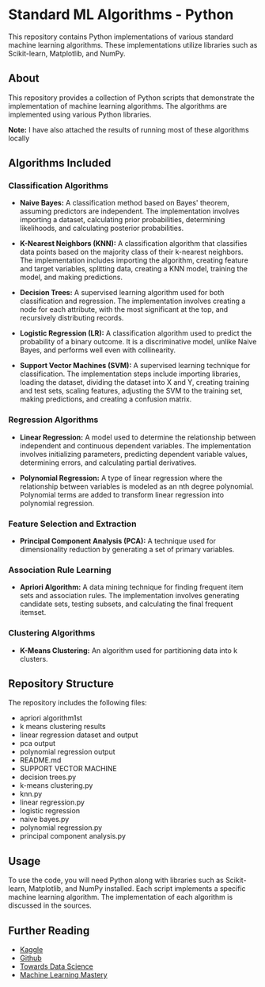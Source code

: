 # Standard ML Algorithms - Python

This repository contains Python implementations of various standard machine learning algorithms. These implementations utilize libraries such as Scikit-learn, Matplotlib, and NumPy.

## About
This repository provides a collection of Python scripts that demonstrate the implementation of machine learning algorithms. The algorithms are implemented using various Python libraries.

**Note:** I have also attached the results of running most of these algorithms locally

## Algorithms Included

### Classification Algorithms
- **Naive Bayes:** A classification method based on Bayes' theorem, assuming predictors are independent. The implementation involves importing a dataset, calculating prior probabilities, determining likelihoods, and calculating posterior probabilities.
  
- **K-Nearest Neighbors (KNN):** A classification algorithm that classifies data points based on the majority class of their k-nearest neighbors. The implementation includes importing the algorithm, creating feature and target variables, splitting data, creating a KNN model, training the model, and making predictions.
  
- **Decision Trees:** A supervised learning algorithm used for both classification and regression. The implementation involves creating a node for each attribute, with the most significant at the top, and recursively distributing records.
  
- **Logistic Regression (LR):** A classification algorithm used to predict the probability of a binary outcome. It is a discriminative model, unlike Naive Bayes, and performs well even with collinearity.
  
- **Support Vector Machines (SVM):** A supervised learning technique for classification. The implementation steps include importing libraries, loading the dataset, dividing the dataset into X and Y, creating training and test sets, scaling features, adjusting the SVM to the training set, making predictions, and creating a confusion matrix.

### Regression Algorithms
- **Linear Regression:** A model used to determine the relationship between independent and continuous dependent variables. The implementation involves initializing parameters, predicting dependent variable values, determining errors, and calculating partial derivatives.
  
- **Polynomial Regression:** A type of linear regression where the relationship between variables is modeled as an nth degree polynomial. Polynomial terms are added to transform linear regression into polynomial regression.

### Feature Selection and Extraction
- **Principal Component Analysis (PCA):** A technique used for dimensionality reduction by generating a set of primary variables.

### Association Rule Learning
- **Apriori Algorithm:** A data mining technique for finding frequent item sets and association rules. The implementation involves generating candidate sets, testing subsets, and calculating the final frequent itemset.

### Clustering Algorithms
- **K-Means Clustering:** An algorithm used for partitioning data into k clusters.

## Repository Structure
The repository includes the following files:
- apriori algorithm1st
- k means clustering results
- linear regression dataset and output
- pca output
- polynomial regression output
- README.md
- SUPPORT VECTOR MACHINE
- decision trees.py
- k-means clustering.py
- knn.py
- linear regression.py
- logistic regression
- naive bayes.py
- polynomial regression.py
- principal component analysis.py

## Usage
To use the code, you will need Python along with libraries such as Scikit-learn, Matplotlib, and NumPy installed. Each script implements a specific machine learning algorithm. The implementation of each algorithm is discussed in the sources.

## Further Reading
- [Kaggle](https://www.kaggle.com)
- [Github](https://github.com)
- [Towards Data Science](https://towardsdatascience.com)
- [Machine Learning Mastery](https://machinelearningmastery.com)
